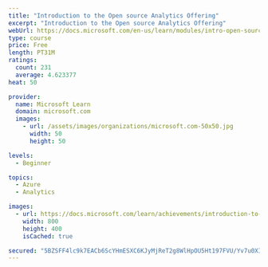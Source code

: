 ```yaml
---
title: "Introduction to the Open source Analytics Offering"
excerpt: "Introduction to the Open source Analytics Offering"
webUrl: https://docs.microsoft.com/en-us/learn/modules/intro-open-source-analytics-offering/
type: course
price: Free
length: PT31M
ratings:
  count: 231
  average: 4.623377
heat: 50

provider:
  name: Microsoft Learn
  domain: microsoft.com
  images:
    - url: /assets/images/organizations/microsoft.com-50x50.jpg
      width: 50
      height: 50

levels:
  - Beginner

topics:
  - Azure
  - Analytics

images:
  - url: https://docs.microsoft.com/learn/achievements/introduction-to-the-open-source-analytics-offering-social.png
    width: 800
    height: 400
    isCached: true

secured: "5BZSFF4lc9k7EACb6ScYHmESXC6KJyMjReT2g8WlHpOU5Ht197FVU/Yv7u0XI/2Hq6vFbKAFthYvaJgVbFD5u5Hfozk6pyip3w6rTSs0h/iMdSax1dvwpU1n6RZ7PLBjjMeQ1CXd6dnpbI86SofvajiAYs4DMEyPQMFXbzEkdqHilBqxtAC2NeA70fcpcOjTy7SvSphItd/TFhHvxG2NsUxtGyjZcdunf/XM3g9AXqRnHS5dPdLsluISfrLngMwNGG7qWArC6M5xaNM1iBIBMufyDR7bCrGKBOsn0dpp/t+RbJweeW7cNkJ8YO3tV4Y7q0/9gDcQ7z2TQ+GaJof0v2yldhu1IjdTDbfEfFNeN8wUXjQ2RslsI6utWw+Jcq5+7OIDc3lBhHgdPAuTHZHc0LMdY8ZcVhGDAxx9UXBgLIU=;ESJoai+XiahTtQJnt2uTSQ=="
---
```


